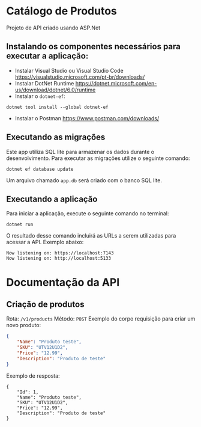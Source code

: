 
# Catálogo  de Produtos
Projeto de API criado usando ASP.Net

## Instalando os componentes necessários para executar a aplicação:

- Instalar Visual Studio ou Visual Studio Code https://visualstudio.microsoft.com/pt-br/downloads/
- Instalar DotNet Runtime https://dotnet.microsoft.com/en-us/download/dotnet/6.0/runtime
- Instalar o `dotnet-ef`:
```
dotnet tool install --global dotnet-ef
```
- Instalar o Postman https://www.postman.com/downloads/

## Executando as migrações
Este app utiliza SQL lite para armazenar os dados durante o desenvolvimento. Para executar as migrações utilize o seguinte comando:
```
dotnet ef database update
```
Um arquivo chamado `app.db` será criado com o banco SQL lite.

## Executando a aplicação
Para iniciar a aplicação, execute o seguinte comando no terminal:
```
dotnet run
```
O resultado desse comando incluirá as URLs a serem utilizadas para acessar a API. Exemplo abaixo:
```
Now listening on: https://localhost:7143
Now listening on: http://localhost:5133
```

# Documentação da API

## Criação de produtos

Rota: `/v1/products`
Método: `POST`
Exemplo do corpo requisição para criar um novo produto:
```json
{
    "Name": "Produto teste",
    "SKU": "UTV12U1D2",
    "Price": "12.99",
    "Description": "Produto de teste"
}
```
Exemplo de resposta:
```
{
    "Id": 1,
    "Name": "Produto teste",
    "SKU": "UTV12U1D2",
    "Price": "12.99",
    "Description": "Produto de teste"
}
```
